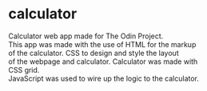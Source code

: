 # calculator

Calculator web app made for The Odin Project.<br>
This app was made with the use of HTML for the markup<br>
of the calculator. CSS to design and style the layout<br>
of the webpage and calculator. Calculator was made with<br>
CSS grid.<br>
JavaScript was used to wire up the logic to the calculator.<br>
